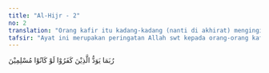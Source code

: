 ```yaml
---
title: "Al-Hijr - 2"
no: 2
translation: "Orang kafir itu kadang-kadang (nanti di akhirat) menginginkan, sekiranya mereka dahulu (di dunia) menjadi orang Muslim."
tafsir: "Ayat ini merupakan peringatan Allah swt kepada orang-orang kafir dengan menerangkan kepada mereka bahwa di akhirat nanti di saat mereka merasakan beratnya siksa neraka, mereka menyesal atas perbuatan dan tindakan mengingkari Tuhan yang Mahakuasa selama hidup di dunia. Seandainya mereka mengikuti seruan rasul, melaksanakan perintah-perintah Allah, meninggalkan larangan-larangan-Nya, dan beribadah dengan tunduk dan patuh kepada-Nya, tentulah mereka tidak akan diazab seperti yang mereka alami pada hari itu. Seandainya mereka berbuat sebaliknya, tentulah mereka akan dimasukkan Allah ke dalam surga yang penuh kenikmatan seperti yang dialami oleh orang-orang muslim pada saat itu. Akan tetapi pada waktu itu, semua penyesalan mereka tidak ada lagi gunanya. Allah swt telah menetapkan keputusan-Nya yang tidak dapat diubah lagi, kecuali jika kekuasaan-Nya menghendaki yang lain.\n\nDalam suatu hadis diterangkan saat-saat penyesalan mereka itu:\n\nDari Abu Musa semoga Allah meridainya, ia berkata, \"Rasulullah Berkata saw, \"Apabila telah berkumpul penghuni neraka dan beserta mereka ada orang yang dikehendaki Allah dari ahli kiblat (orang yang mukmin), orang kafir berkata kepada orang-orang Islam, \"Bukankah kamu sekalian dahulu orang-orang Islam.\" Orang Islam berkata, \"Benar.\" Mereka berkata, \"Tidaklah berfaedah bagimu agama Islam yang kamu anut dahulu, sehingga kamu dikumpulkan bersama kami di neraka ini?\" Orang-orang Islam berkata, \"Kami telah mengerjakan perbuatan dosa, maka kami diazab karenanya.\" Maka Allah swt mendengar pembicaraan mereka, lalu memerintahkan orang-orang Islam yang berada di dalam neraka itu untuk dikeluarkan. Tatkala orang-orang kafir yang tinggal melihat yang demikian, mereka berkata, \"Wahai seandainya kami dahulu orang muslim, tentu kami akan dikeluarkan pula dari neraka, sebagaimana mereka dikeluarkan.\" Abu Musa Berkata, \"Kemudian Rasulullah saw mengucap-kan, \"Aku berlindung kepada Allah dari setan yang terkutuk.\" Dan selanjutnya beliau membaca ayat ini.\" (Riwayat ath-thabrani)\n\nFirman Allah swt yang senada dengan ayat ini ialah:\n\nDan seandainya engkau (Muhammad) melihat ketika mereka dihadapkan ke neraka, mereka berkata, \"Seandainya kami dikembalikan (ke dunia) tentu kami tidak akan mendustakan ayat-ayat Tuhan kami, serta menjadi orang-orang yang beriman.\" (al-An'am/6: 27)\n\nSebagaimana disebut dalam al-Maragi, Az-Zajjaj mengatakan, \"Sesungguhnya orang kafir, tatkala melihat keadaan azab neraka dan melihat keadaan orang Islam di surga, mereka berangan-angan, seandainya dahulu waktu di dunia mereka adalah orang-orang muslim.\"\n\nDemikianlah Allah melukiskan watak manusia yang ingkar kepada Allah. Mereka hanya ingat kepada Allah sewaktu bahaya dan azab menimpa mereka, tetapi bila bahaya dan azab itu telah tiada, mereka kembali ingkar kepada Allah penolong dan pencipta mereka. Hal yang seperti itu terjadi pula pada orang-orang kafir yang berangan-angan kembali hidup di dunia untuk beribadah dan mereka berjanji seandainya angan-angan mereka itu dikabulkan, mereka akan beriman dengan sungguh-sungguh tidak akan ingkar lagi seperti dahulu. Seandainya manusia itu benar-benar mau beriman, telah cukup petunjuk-petunjuk Allah swt yang disampaikan oleh para nabi dan rasul-Nya, tetapi kebanyakan manusia terpengaruh oleh kesenangan hidup duniawi yang sifatnya sementara. Mereka lebih meng-hambakan diri kepada setan yang terkutuk daripada menghambakan diri kepada Allah, Tuhan penciptanya. Telah cukup banyak kesempatan untuk bertobat yang diberikan Allah sewaktu di dunia kepada mereka, tetapi mereka mengabaikan kesempatan itu. Setelah mereka di akhirat, kesempatan itu tidak akan diberikan lagi. Bagi mereka telah berlaku ketentuan Allah yang akan mengazab setiap orang yang ingkar kepada-Nya.\n\nAyat ini merupakan peringatan keras bagi orang-orang musyrik Arab khususnya, dan orang-orang kafir pada umumnya, terutama mereka yang menghalangi tersiarnya agama Allah di muka bumi. Bagi Nabi saw dan para sahabat, ayat ini merupakan kabar gembira. Pada saat turunnya ayat ini, orang kafir menghalangi dengan keras terlaksananya dakwah Islam yang sedang dilakukan Nabi saw dan para sahabat, bahkan kaum musyrik Mekah telah sampai pada tingkat melakukan tindakan penganiayaan disertai dengan ancaman yang keras kepada pengikut Nabi Muhammad, sehingga Nabi dan para sahabat hampir putus asa dan khawatir, seandainya tugas yang dipikulkan Allah tidak dapat terlaksana dengan baik. Turunnya ayat ini menimbulkan rasa optimis. Ketabahan, dan kesabaran mereka bertambah dalam menyiarkan agama Allah karena mereka betul-betul percaya agama Islam pasti berkembang dan kemenangan paling hakiki ialah kemenangan yang akan diperoleh di akhirat nanti.\n\nDari ayat ini dan hadis di atas dapat dipahami bahwa pahala atau siksa yang akan diterima oleh orang-orang yang beriman dan orang-orang yang kafir adalah setimpal dan sesuai dengan perbuatan yang pernah mereka lakukan sewaktu di dunia."
---
```


رُبَمَا يَوَدُّ الَّذِيْنَ كَفَرُوْا لَوْ كَانُوْا مُسْلِمِيْنَ 
